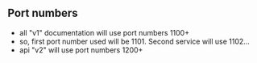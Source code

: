 ## 
## Port numbers
* all "v1" documentation will use port numbers 1100+  
* so, first port number used will be 1101. Second service will use 1102...  
* api "v2" will use port numbers 1200+  



